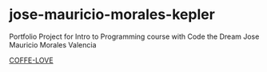 # jose-mauricio-morales-kepler

Portfolio Project for Intro to Programming course with Code the Dream
Jose Mauricio Morales Valencia

[COFFE-LOVE](https://github.com/moralesvalen/coffee-love-mauricio-morales)
